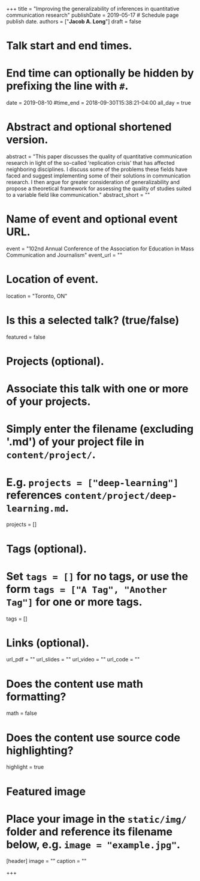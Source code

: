+++
title = "Improving the generalizability of inferences in quantitative communication research"
publishDate = 2019-05-17 # Schedule page publish date.
authors = ["**Jacob A. Long**"]
draft = false

# Talk start and end times.
#   End time can optionally be hidden by prefixing the line with `#`.
date = 2019-08-10
#time_end = 2018-09-30T15:38:21-04:00
all_day = true

# Abstract and optional shortened version.
abstract = "This paper discusses the quality of quantitative communication research in light of the so-called 'replication crisis' that has affected neighboring disciplines. I discuss some of the problems these fields have faced and suggest implementing some of their solutions in communication research. I then argue for greater consideration of generalizability and propose a theoretical framework for assessing the quality of studies suited to a variable field like communication."
abstract_short = ""

# Name of event and optional event URL.
event = "102nd Annual Conference of the Association for Education in Mass Communication and Journalism"
event_url = ""

# Location of event.
location = "Toronto, ON"

# Is this a selected talk? (true/false)
featured = false

# Projects (optional).
#   Associate this talk with one or more of your projects.
#   Simply enter the filename (excluding '.md') of your project file in `content/project/`.
#   E.g. `projects = ["deep-learning"]` references `content/project/deep-learning.md`.
projects = []

# Tags (optional).
#   Set `tags = []` for no tags, or use the form `tags = ["A Tag", "Another Tag"]` for one or more tags.
tags = []

# Links (optional).
url_pdf = ""
url_slides = ""
url_video = ""
url_code = ""

# Does the content use math formatting?
math = false

# Does the content use source code highlighting?
highlight = true

# Featured image
# Place your image in the `static/img/` folder and reference its filename below, e.g. `image = "example.jpg"`.
[header]
image = ""
caption = ""

+++
